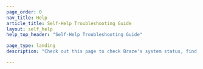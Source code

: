 ```yaml
---
page_order: 0
nav_title: Help
article_title: Self-Help Troubleshooting Guide
layout: self_help
help_top_header: "Self-Help Troubleshooting Guide"

page_type: landing
description: "Check out this page to check Braze's system status, find helpful resources, or search for what you need."

---
```

